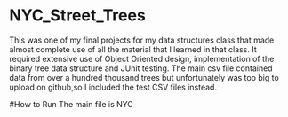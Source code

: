 # NYC_Street_Trees
This was one of my final projects for my data structures class that made almost complete use of all the material that I learned in that class. It required extensive use of Object Oriented design, implementation of the binary tree data structure and JUnit testing. The main csv file contained data from over a hundred thousand trees but unfortunately was too big to upload on github,so I included the test CSV files instead.

#How to Run
The main file is NYC

